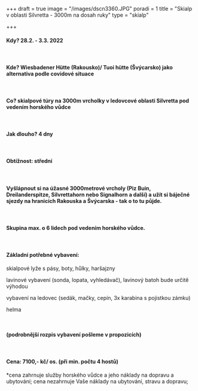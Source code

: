 +++
draft = true
image = "/images/dscn3360.JPG"
poradi = 1
title = "Skialp v oblasti Silvretta - 3000m na dosah ruky"
type = "skialp"

+++
#### **Kdy?** 28.2. - 3.3. 2022

 

#### **Kde?** Wiesbadener Hütte (Rakousko)/ Tuoi hütte (Švýcarsko) jako alternativa podle covidové situace

 

#### **Co?** skialpové túry na 3000m vrcholky v ledovcové oblasti Silvretta pod vedením horského vůdce

 

#### **Jak dlouho?** 4 dny

 

#### **Obtížnost:** střední

 

#### Vyšlápnout si na úžasné 3000metrové vrcholy (Piz Buin, Dreilanderspitze, Silvrettahorn nebo Signalhorn a další) a užít si báječné sjezdy na hranicích Rakouska a Švýcarska - tak o to tu půjde.

 

#### Skupina max. o 6 lidech pod vedením horského vůdce.

 

#### Základní potřebné vybavení:

skialpové lyže s pásy, boty, hůlky, haršajzny

lavinové vybavení (sonda, lopata, vyhledávač), lavinový batoh bude určitě výhodou

vybavení na ledovec (sedák, mačky, cepín, 3x karabina s pojistkou zámku)

helma

 

#### (podrobnější rozpis vybavení pošleme v propozicích)

 

#### **Cena:** 7100,- kč/ os. (při min. počtu 4 hostů)

\*cena zahrnuje služby horského vůdce a jeho náklady na dopravu a ubytování; cena nezahrnuje Vaše náklady na ubytování, stravu a dopravu; 